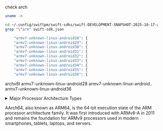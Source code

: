 check arch

```bash
uname -m
```

```bash
cd ~/.config/swiftpm/swift-sdks/swift-DEVELOPMENT-SNAPSHOT-2025-10-17-a-android-0.1.artifactbundle/swift-android
grep "\"arm" swift-sdk.json
```

```bash
    "armv7-unknown-linux-android28": {
    "armv7-unknown-linux-android29": {
    "armv7-unknown-linux-android30": {
    "armv7-unknown-linux-android31": {
    "armv7-unknown-linux-android32": {
    "armv7-unknown-linux-android33": {
    "armv7-unknown-linux-android34": {
    "armv7-unknown-linux-android35": {
    "armv7-unknown-linux-android36": {
```

archv8l
armv7-unknown-linux-android28
armv7-unknown-linux-android..
armv7-unknown-linux-android36


<details>
  <summary>Major Processor Architecture Types</summary>


#### Major Processor Architecture Types

1. RISC (Reduced Instruction Set Computing)
2. CISC (Complex Instruction Set Computing)
3. x86 Architecture
 	- Developed by Intel
 	- x86 is a CISC-based architecture dominating PCs and workstations
 	- 64-bit variant, known as x86-64 or AMD64
 	- x86-64 or AMD64, extends memory addressing capabilities and performance while maintaining backward compatibility with 32-bit systems
4. ARM Architecture
	- ARM (Advanced RISC Machine) is a widely used RISC-based architecture 
	- energy efficiency and scalability
	- It exists in multiple profiles
		a) A-Profile: For high-performance applications (e.g., smartphones, laptops).
		b) R-Profile: For real-time and safety-critical systems.
		c) M-Profile: For microcontrollers and IoT devices.​
5. MIPS Architecture
6. PowerPC Architecture
7. SPARC Architecture
8. IBM System/390 (s390/s390x) for mainframes



Architecture  |  Type  |  Notable Use Cases          |  Example ISA   
--------------+--------+-----------------------------+----------------
x86 / AMD64   |  CISC  |  PCs, servers               |  Intel/AMD     
ARM           |  RISC  |  Mobile, IoT, embedded      |  ARMv8, ARMv9  
MIPS          |  RISC  |  Routers, embedded devices  |  MIPS64        
PowerPC       |  RISC  |  Industrial, embedded       |  PPC64         
SPARC         |  RISC  |  Servers, HPC               |  SPARCv9       
IBM s390/x    |  CISC  |  Mainframes                 |  z/Architecture

</details>

AArch64, also known as ARM64, is the 64-bit execution state of the ARM processor architecture family. It was first introduced with ARMv8-A in 2011 and remains the foundation for ARMv9 processors used in modern smartphones, tablets, laptops, and servers.


